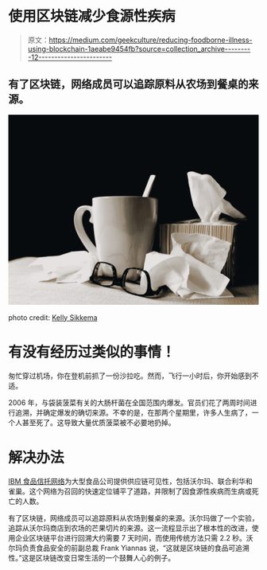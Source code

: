 # 使用区块链减少食源性疾病

> 原文：<https://medium.com/geekculture/reducing-foodborne-illness-using-blockchain-1aeabe9454fb?source=collection_archive---------12----------------------->

## 有了区块链，网络成员可以追踪原料从农场到餐桌的来源。

![](img/1eab6f01bbb2d89af927e4f0fa587c7f.png)

photo credit: [Kelly Sikkema](https://unsplash.com/@kellysikkema)

# 有没有经历过类似的事情！

匆忙穿过机场，你在登机前抓了一份沙拉吃。然而，飞行一小时后，你开始感到不适。

2006 年，与袋装菠菜有关的大肠杆菌在全国范围内爆发。官员们花了两周时间进行追溯，并确定爆发的确切来源。不幸的是，在那两个星期里，许多人生病了，一个人甚至死了。这导致大量优质菠菜被不必要地扔掉。

# 解决办法

[IBM 食品信托网络](https://www.ibm.com/blockchain/solutions/food-trust)为大型食品公司提供供应链可见性，包括沃尔玛、联合利华和雀巢。这个网络为召回的快速定位铺平了道路，并限制了因食源性疾病而生病或死亡的人数。

有了区块链，网络成员可以追踪原料从农场到餐桌的来源。沃尔玛做了一个实验，追踪从沃尔玛商店到农场的芒果切片的来源。这一流程显示出了根本性的改进，使用企业区块链平台进行回溯大约需要 7 天时间，而使用传统方法只需 2.2 秒。沃尔玛负责食品安全的前副总裁 Frank Yiannas 说，“这就是区块链的食品可追溯性。”这是区块链改变日常生活的一个鼓舞人心的例子。